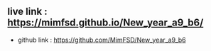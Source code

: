 ## live link : https://mimfsd.github.io/New_year_a9_b6/

* github link : https://github.com/MimFSD/New_year_a9_b6